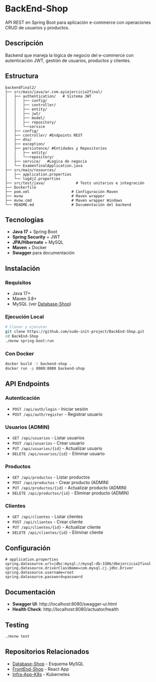 # BackEnd-Shop

API REST en Spring Boot para aplicación e-commerce con operaciones CRUD de usuarios y productos.

## Descripción

Backend que maneja la lógica de negocio del e-commerce con autenticación JWT, gestión de usuarios, productos y clientes.

## Estructura

```
backendfinal2/
├── src/main/java/ar.com.ayiejercicio2final/
│   ├── authentication/   # Sistema JWT
│   │   ├── config/                    
│   │   ├── controller/
│   │   ├── entity/
│   │   ├── jwt/
│   │   ├── model/
│   │   ├── repository/
│   │   └──service
│   ├── config/                    
│   ├── controller/ #Endpoints REST              
│   ├── dto/                               
│   ├── exception/               
│   ├── persistence/ #Entidades y Repositorios
│   │   ├── entity/                    
│   │   └──repository/ 
│   ├── service/   #Logica de negocio          
│   └── ExamenfinalApplication.java 
├── src/main/resources/
│   ├── application.properties
│   └── log4j2.properties 
├── src/test/java/              # Tests unitarios e integración
├── Dockerfile
├── pom.xml                   # Configuración Maven
├── mvnw                      # Maven wrapper
├── mvnw.cmd                  # Maven wrapper Windows
└── README.md                 # Documentación del backend

```

## Tecnologías

- **Java 17** + Spring Boot
- **Spring Security** + JWT
- **JPA/Hibernate** + MySQL
- **Maven** + Docker
- **Swagger** para documentación

## Instalación

### Requisitos
- Java 17+
- Maven 3.8+
- MySQL (ver [Database-Shop](https://github.com/sudo-init-project/Database-Shop))

### Ejecución Local

```bash
# Clonar y ejecutar
git clone https://github.com/sudo-init-project/BackEnd-Shop.git
cd BackEnd-Shop
./mvnw spring-boot:run
```

### Con Docker

```bash
docker build -t backend-shop .
docker run -p 8080:8080 backend-shop
```

## API Endpoints

### Autenticación
- `POST /api/auth/login` - Iniciar sesión
- `POST /api/auth/register` - Registrar usuario

### Usuarios (ADMIN)
- `GET /api/usuarios` - Listar usuarios
- `POST /api/usuarios` - Crear usuario
- `PUT /api/usuarios/{id}` - Actualizar usuario
- `DELETE /api/usuarios/{id}` - Eliminar usuario

### Productos
- `GET /api/productos` - Listar productos
- `POST /api/productos` - Crear producto (ADMIN)
- `PUT /api/productos/{id}` - Actualizar producto (ADMIN)
- `DELETE /api/productos/{id}` - Eliminar producto (ADMIN)

### Clientes
- `GET /api/clientes` - Listar clientes
- `POST /api/clientes` - Crear cliente
- `PUT /api/clientes/{id}` - Actualizar cliente
- `DELETE /api/clientes/{id}` - Eliminar cliente

## Configuración

```properties
# application.properties
spring.datasource.url=jdbc:mysql://mysql-db:3306/dbejercicio2final
spring.datasource.driverClassName=com.mysql.cj.jdbc.Driver
spring.datasource.username=root
spring.datasource.password=password
```

## Documentación

- **Swagger UI**: http://localhost:8080/swagger-ui.html
- **Health Check**: http://localhost:8080/actuator/health

## Testing

```bash
./mvnw test
```

## Repositorios Relacionados

- [Database-Shop](https://github.com/sudo-init-project/Database-Shop) - Esquema MySQL
- [FrontEnd-Shop](https://github.com/sudo-init-project/FrontEnd-Shop) - React App
- [Infra-App-K8s](https://github.com/sudo-init-project/Infra-App-K8s) - Kubernetes


